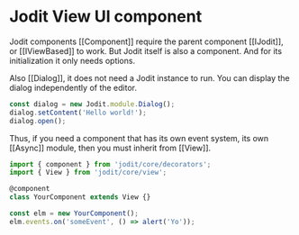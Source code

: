 # Jodit View UI component

Jodit components [[Component]] require the parent component [[IJodit]], or [[IViewBased]] to work.
But Jodit itself is also a component. And for its initialization it only needs options.

Also [[Dialog]], it does not need a Jodit instance to run.
You can display the dialog independently of the editor.

```js
const dialog = new Jodit.module.Dialog();
dialog.setContent('Hello world!');
dialog.open();
```

Thus, if you need a component that has its own event system, its own [[Async]] module, then you must inherit from [[View]].

```js
import { component } from 'jodit/core/decorators';
import { View } from 'jodit/core/view';

@component
class YourComponent extends View {}

const elm = new YourComponent();
elm.events.on('someEvent', () => alert('Yo'));
```
